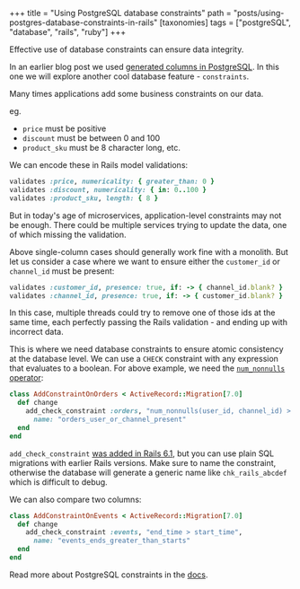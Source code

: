 +++
title = "Using PostgreSQL database constraints"
path = "posts/using-postgres-database-constraints-in-rails"
[taxonomies]
tags = ["postgreSQL", "database", "rails", "ruby"]
+++

Effective use of database constraints can ensure data integrity.

<!-- more -->

In an earlier blog post we used [generated columns in PostgreSQL][1]. In this one we will explore another cool database feature - `constraints`.

Many times applications add some business constraints on our data.

eg.
* `price` must be positive
* `discount` must be between 0 and 100
* `product_sku` must be 8 character long, etc.

We can encode these in Rails model validations:

```ruby
validates :price, numericality: { greater_than: 0 }
validates :discount, numericality: { in: 0..100 }
validates :product_sku, length: { 8 }
```

But in today's age of microservices, application-level constraints may not be enough.
There could be multiple services trying to update the data, one of which missing the validation.

Above single-column cases should generally work fine with a monolith.
But let us consider a case where we want to ensure either the `customer_id` or `channel_id` must be present:

```ruby
validates :customer_id, presence: true, if: -> { channel_id.blank? }
validates :channel_id, presence: true, if: -> { customer_id.blank? }
```

In this case, multiple threads could try to remove one of those ids at the same time, each perfectly passing the Rails validation - and ending up with incorrect data.

This is where we need database constraints to ensure atomic consistency at the database level. We can use a `CHECK` constraint with any expression that evaluates to a boolean.
For above example, we need the [`num_nonnulls` operator][2]:

```ruby
class AddConstraintOnOrders < ActiveRecord::Migration[7.0]
  def change
    add_check_constraint :orders, "num_nonnulls(user_id, channel_id) > 0",
      name: "orders_user_or_channel_present"
  end
end
```

`add_check_constraint` [was added in Rails 6.1][3], but you can use plain SQL migrations with earlier Rails versions. Make sure to name the constraint, otherwise the database will generate a generic name like `chk_rails_abcdef` which is difficult to debug.

We can also compare two columns:

```ruby
class AddConstraintOnEvents < ActiveRecord::Migration[7.0]
  def change
    add_check_constraint :events, "end_time > start_time",
      name: "events_ends_greater_than_starts"
  end
end
```

Read more about PostgreSQL constraints in the [docs][4].

[1]: https://tejasbubane.github.io/posts/2021-12-18-rails-7-postgres-generated-columns/
[2]: https://www.postgresql.org/docs/current/functions-comparison.html
[3]: https://github.com/rails/rails/commit/1944a7e74c6c1b7a6234414a00d294412c05fde1
[4]: https://www.postgresql.org/docs/current/ddl-constraints.html

